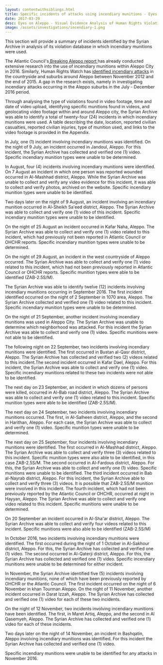 ```yaml
---
layout: contentwithsiblings.html
title: Specific incidents of attacks using incendiary munitions - Eyes on Aleppo
date: 2017-03-29
desc: Eyes on Aleppo - Visual Evidence Analysis of Human Rights Violations Committed in Aleppo
image: /assets/investigations/incendiary-1.png
---
```

This section will provide a summary of incidents identified by the Syrian Archive in analysis of its violation database in which incendiary munitions were used.

The Atlantic Council's[ Breaking Aleppo report ][1]has already conducted extensive research into the use of incendiary munitions within Aleppo City in 2016. Similarly, Human Rights Watch has [identified incendiary attacks][2] in the countryside and suburbs around Aleppo between November 2012 and the end of 2015. A gap in the research exists, namely in investigating incendiary attacks occurring in the Aleppo suburbs in the July - December 2016 period.

Through analysing the type of violations found in video footage, time and date of video upload, identifying specific munitions found in videos, and geolocating video footage within and around Aleppo city, the Syrian Archive was able to identify a total of twenty-four (24) incidents in which incendiary munitions were used. A table describing the date, location, reported civilian casualties, reported civilian injuries, type of munition used, and links to the video footage is provided in the Appendix.

In July, one (1) incident involving incendiary munitions was identified. On the night of 9 July, an incident occurred in Jandoul, Aleppo. For this incident, the Syrian Archive has collected and verified one (1) video. Specific incendiary munition types were unable to be determined.

In August, four (4) incidents involving incendiary munitions were identified. On 7 August an incident in which one person was reported wounded occurred in Al-Mashhad district, Aleppo. While the Syrian Archive was unable to collect and verify any video evidence for this incident, it was able to collect and verify photos, archived on the website. Specific incendiary munition types were unable to be identified.

Two days later on the night of 9 August, an incident involving an incendiary munition occurred in Al-Sheikh Sa'eed district, Aleppo. The Syrian Archive was able to collect and verify one (1) video of this incident. Specific incendiary munition types were unable to be identified.

On the night of 25 August an incident occurred in Kafar Naha, Aleppo. The Syrian Archive was able to collect and verify one (1) video related to this incident, which had previously not been reported in Atlantic Council or OHCHR reports. Specific incendiary munition types were unable to be determined.  

On the night of 29 August, an incident in the west countryside of Aleppo occurred. The Syrian Archive was able to collect and verify one (1) video related to this incident, which had not been previously reported in Atlantic Council or OHCHR reports. Specific munition types were able to be identified (ZAB-2.5S/M).

The Syrian Archive was able to identify twelve (12) incidents involving incendiary munitions occurring in September 2016. The first incident identified occurred on the night of 2 September in 1070 area, Aleppo. The Syrian Archive collected and verified one (1) video related to this incident. Specific incendiary munition types were unable to be determined.

On the night of 21 September, another incident involving incendiary munitions was used in Aleppo City. The Syrian Archive was unable to determine which neighborhood was attacked. For this incident the Syrian Archive was able to collect and verify one (1) video. Specific munitions were not able to be identified.

The following night on 22 September, two incidents involving incendiary munitions were identified. The first occurred in Bustan al-Qasr district, Aleppo. The Syrian Archive has collected and verified two (2) videos related to this incident.The second incident occurred in Kafar Dael, Aleppo. For this incident, the Syrian Archive was able to collect and verify one (1) video.  Specific incendiary munitions related to these two incidents were not able to be identified.

The next day on 23 September, an incident in which dozens of persons were killed, occurred in Al-Bab road district, Aleppo. The Syrian Archive was able to collect and verify one (1) video related to this incident. Specific munition types were able to be identified (ZAB-2.5S/M).

The next day on 24 September, two incidents involving incendiary munitions occurred. The first, in Al-Salheen district, Aleppo, and the second in Harithan, Aleppo. For each case, the Syrian Archive was able to collect and verify one (1) video. Specific munition types were unable to be determined.

The next day on 25 September, four incidents involving incendiary munitions were identified. The first occurred in Al-Mashhad district, Aleppo. The Syrian Archive was able to collect and verify three (3) videos related to this incident. Specific munition types were also able to be identified, in this case ZAB-2.5S/M. The second occurred in Al-Fardous district, Aleppo. For this, the Syrian Archive was able to collect and verify one (1) video. Specific munitions were unable to be identified. The third incident occurred in Bab al-Nayrab district, Aleppo. For this incident, the Syrian Archive able to collect and verify three (3) videos. It is possible that ZAB-2.5S/M munition were involved in this incident. The fourth incident, which had not been previously reported by the Atlantic Council or OHCHR, occurred at night in Hayyan, Aleppo. The Syrian Archive was able to collect and verify one video related to this incident. Specific munitions were unable to be determined.  

On 20 September an incident occurred in Al-Sha'ar district, Aleppo. The Syrian Archive was able to collect and verify four videos related to this incident. Specific munitions were also able to be identified (ZAB-2.5S/M)

In October 2016, two incidents involving incendiary munitions were identified. The first occurred during the night of 1 October in Al-Sakhour district, Aleppo. For this, the Syrian Archive has collected and verified one (1) video. The second occurred in Al-Qaterji district, Aleppo. For this, the Syrian Archive has collected and verified one (1) video. Specific incendiary munitions were unable to be determined for either incident.

In November, the Syrian Archive identified five (5) incidents involving incendiary munitions, none of which have been previously reported by OHCHR or the Atlantic Council. The first incident occurred on the night of 6 November in khan Tourman Aleppo. On the night of 11 November, another incident occurred in Darat Izzah, Aleppo. The Syrian Archive has collected and verified one (1) video for each of these two incidents.

On the night of 12 November, two incidents involving incendiary munitions have been identified. The first, in Maret Artiq, Aleppo, and the second in Al Qasemyeh, Aleppo. The Syrian Archive has collected and verified one (1) video for each of these incidents.

Two days later on the night of 14 November, an incident in Bashqatin, Aleppo involving incendiary munitions was identified. For this incident the Syrian Archive has collected and verified one (1) video.

Specific incendiary munitions were unable to be identified for any attacks in November 2016.

[1]: http://www.publications.atlanticcouncil.org/breakingaleppo/wp-content/uploads/2017/02/BreakingAleppo.pdf
[2]: http://hrp.law.harvard.edu/wp-content/uploads/2015/11/Incendiaries-5-year-review-final.pdf
